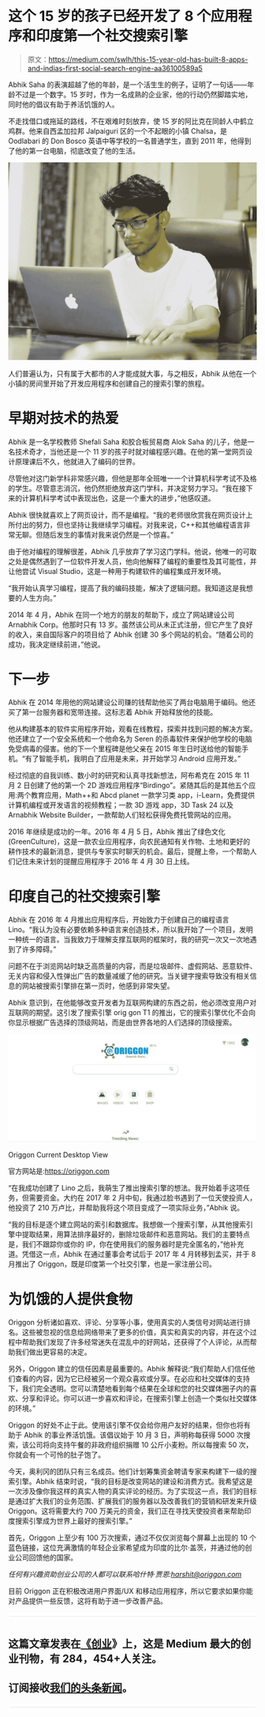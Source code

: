 # 这个 15 岁的孩子已经开发了 8 个应用程序和印度第一个社交搜索引擎

> 原文：<https://medium.com/swlh/this-15-year-old-has-built-8-apps-and-indias-first-social-search-engine-aa36100589a5>

Abhik Saha 的表演超越了他的年龄，是一个活生生的例子，证明了一句话——年龄不过是一个数字。15 岁时，作为一名成熟的企业家，他的行动仍然脚踏实地，同时他的倡议有助于养活饥饿的人。

不走找借口或拖延的路线，不在艰难时刻放弃，使 15 岁的阿比克在同龄人中鹤立鸡群。他来自西孟加拉邦 Jalpaiguri 区的一个不起眼的小镇 Chalsa，是 Oodlabari 的 Don Bosco 英语中等学校的一名普通学生，直到 2011 年，他得到了他的第一台电脑，彻底改变了他的生活。

![](img/aeed5cc58a6301b9625c843304bbd7e8.png)

人们普遍认为，只有属于大都市的人才能成就大事，与之相反，Abhik 从他在一个小镇的房间里开始了开发应用程序和创建自己的搜索引擎的旅程。

# 早期对技术的热爱

Abhik 是一名学校教师 Shefali Saha 和胶合板贸易商 Alok Saha 的儿子，他是一名技术奇才，当他还是一个 11 岁的孩子时就对编程感兴趣。在他的第一堂网页设计原理课后不久，他就进入了编码的世界。

尽管他对这门新学科非常感兴趣，但他是那年全班唯一一个计算机科学考试不及格的学生。尽管意志消沉，他仍然拒绝放弃这门学科，并决定努力学习。“我在接下来的计算机科学考试中表现出色，这是一个重大的进步，”他感叹道。

Abhik 很快就喜欢上了网页设计，而不是编程。“我的老师很欣赏我在网页设计上所付出的努力，但也坚持让我继续学习编程。对我来说，C++和其他编程语言非常无聊。但随后发生的事情对我来说仍然是一个惊喜。”

由于他对编程的理解很差，Abhik 几乎放弃了学习这门学科。他说，他唯一的可取之处是偶然遇到了一位软件开发人员，他向他解释了编程的重要性及其可能性，并让他尝试 Visual Studio，这是一种用于构建软件的编程集成开发环境。

“我开始认真学习编程，提高了我的编码技能，解决了逻辑问题。我知道这是我想要的人生方向。”

2014 年 4 月，Abhik 在同一个地方的朋友的帮助下，成立了网站建设公司 Arnabhik Corp。他那时只有 13 岁。虽然该公司从未正式注册，但它产生了良好的收入，来自国际客户的项目给了 Abhik 创建 30 多个网站的机会。“随着公司的成功，我决定继续前进，”他说。

# 下一步

Abhik 在 2014 年用他的网站建设公司赚的钱帮助他买了两台电脑用于编码。他还买了第一台服务器和宽带连接。这标志着 Abhik 开始释放他的技能。

他从构建基本的软件实用程序开始，观看在线教程，探索并找到问题的解决方案。他还建立了一个安全系统和一个他命名为 Seren 的杀毒软件来保护他学校的电脑免受病毒的侵害。他的下一个里程碑是他父亲在 2015 年生日时送给他的智能手机。“有了智能手机，我明白了应用是未来，并开始学习 Android 应用开发。”

经过彻底的自我训练、数小时的研究和认真寻找新想法，阿布希克在 2015 年 11 月 2 日创建了他的第一个 2D 游戏应用程序“Birdingo”。紧随其后的是其他五个应用:两个教育应用，Math++和 Abcd planet 一款学习类 app，i-Learn，免费提供计算机编程或开发语言的视频教程；一款 3D 游戏 app，3D Task 24 以及 Arnabhik Website Builder，一款帮助人们轻松获得免费托管网站的应用。

2016 年继续是成功的一年。2016 年 4 月 5 日，Abhik 推出了绿色文化(GreenCulture)，这是一款农业应用程序，向农民通知有关作物、土地和更好的耕作技术的最新消息，提供与专家实时聊天的机会。最后，提醒上帝，一个帮助人们记住未来计划的提醒应用程序于 2016 年 4 月 30 日上线。

# 印度自己的社交搜索引擎

Abhik 在 2016 年 4 月推出应用程序后，开始致力于创建自己的编程语言 Lino。“我认为没有必要依赖多种语言来创造技术，所以我开始了一个项目，发明一种统一的语言。当我致力于理解支撑互联网的框架时，我的研究一次又一次地遇到了许多障碍。”

问题不在于浏览网站时缺乏高质量的内容，而是垃圾邮件、虚假网站、恶意软件、无关内容和侵入性弹出广告的数量减缓了他的研究。当关键字搜索导致没有相关信息的网站被搜索引擎排在第一页时，他感到非常失望。

Abhik 意识到，在他能够改变开发者为互联网构建的东西之前，他必须改变用户对互联网的期望。这引发了搜索引擎 orig gon T1 的推出，它的搜索引擎优化不会向你显示根据广告选择的顶级网站，而是由世界各地的人们选择的顶级搜索。

![](img/b2c42525c399c1f846b37c37a664e6a2.png)

Origgon Current Desktop View

官方网站是:https://origgon.com

“在我成功创建了 Lino 之后，我萌生了推出搜索引擎的想法。我开始着手这项任务，但需要资金。大约在 2017 年 2 月中旬，我通过脸书遇到了一位天使投资人，他投资了 210 万卢比，并帮助我将这个项目变成了一项实际业务，”Abhik 说。

“我的目标是逐个建立网站的索引和数据库。我想做一个搜索引擎，从其他搜索引擎中提取结果，用算法排序最好的，删除垃圾邮件和恶意网站。我们的主要特点是，我们不跟踪你或你的 IP，你在使用我们的服务器时是完全匿名的，”他补充道。凭借这一点，Abhik 在通过董事会考试后于 2017 年 4 月转移到孟买，并于 8 月推出了 Origgon，既是印度第一个社交引擎，也是一家注册公司。

# 为饥饿的人提供食物

Origgon 分析诸如喜欢、评论、分享等小事，使用真实的人类信号对网站进行排名。这些被忽视的信息给网络带来了更多的价值，真实和真实的内容，并在这个过程中帮助我们发现了许多经常迷失在混乱中的好网站，还获得了个人评论，从而帮助我们做出更容易的决定。

另外，Origgon 建立的信任因素是最重要的。Abhik 解释说:“我们帮助人们信任他们查看的内容，因为它已经被另一个观众喜欢或分享。在必应和社交媒体的支持下，我们完全透明。您可以清楚地看到每个结果在全球和您的社交媒体圈子内的喜欢、分享和评论。你可以进一步喜欢和评论，在搜索引擎上创造一个类似社交媒体的环境。”

Origgon 的好处不止于此。使用该引擎不仅会给你用户友好的结果，但你也将有助于 Abhik 的事业养活饥饿。该倡议始于 10 月 3 日，声明称每获得 5000 次搜索，该公司将向支持午餐的非政府组织捐赠 10 公斤小麦粉。所以每搜索 50 次，你就会有一个可怜的肚子饱了。

今天，奥利冈的团队只有三名成员。他们计划筹集资金聘请专家来构建下一级的搜索引擎。Abhik 结束时说，“我的目标是改变网站的建设和消费方式。我希望这是一次涉及像你我这样的真实人物的真实评论的经历。为了实现这一点，我们的目标是通过扩大我们的业务范围、扩展我们的服务器以及改善我们的营销和研发来升级 Origgon。这将需要大约 700 万美元的资金，我们正在寻找天使投资者来帮助印度搜索引擎成为世界上最好的搜索引擎。”

首先，Origgon 上至少有 100 万次搜索，通过不仅仅浏览每个屏幕上出现的 10 个蓝色链接，这位充满激情的年轻企业家希望成为印度的比尔·盖茨，并通过他的创业公司回馈他的国家。

*任何有兴趣资助创业公司的人都可以联系哈什特·贾恩:harshit@origgon.com*

目前 Origgon 正在积极改进用户界面/UX 和移动应用程序，所以它要求如果你能对产品提供一些反馈，这将有助于进一步改善产品。

![](img/731acf26f5d44fdc58d99a6388fe935d.png)

## 这篇文章发表在[《创业](https://medium.com/swlh)》上，这是 Medium 最大的创业刊物，有 284，454+人关注。

## 订阅接收[我们的头条新闻](http://growthsupply.com/the-startup-newsletter/)。

![](img/731acf26f5d44fdc58d99a6388fe935d.png)